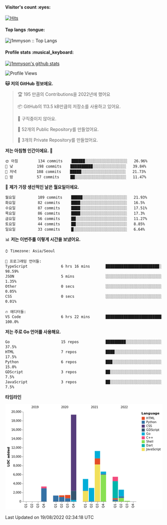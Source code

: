 <h4>Visitor's count :eyes:</h4>

[![Hits](https://hits.seeyoufarm.com/api/count/incr/badge.svg?url=https%3A%2F%2Fgithub.com%2Fj1mmyson&count_bg=%2379C83D&title_bg=%23555555&icon=&icon_color=%23E7E7E7&title=hits&edge_flat=false)](https://hits.seeyoufarm.com)

<h4>Top langs :tongue:</h4>

<p><img src="https://github-readme-stats.vercel.app/api/top-langs/?username=j1mmyson&hide=html&langs_count=8&theme=tokyonight&layout=compact" alt="j1mmyson :: Top Langs" /></p>

<h4>Profile stats :musical_keyboard:</h4>

[![j1mmyson's github stats](https://github-readme-stats.vercel.app/api?username=j1mmyson&show_icons=true&theme=merko&hide=["contribs","issues"])](https://github.com/j1mmyson)

<!--START_SECTION:waka-->
![Profile Views](http://img.shields.io/badge/Profile%20Views-134-blue)

**🐱 저의 GitHub 정보에요.** 

> 🏆 195 만큼의 Contributions을 2022년에 했어요
 > 
> 📦 GitHub의 113.5 kB만큼의 저장소를 사용하고 있어요. 
 > 
> 🚫 구직중이지 않아요.
 > 
> 📜 52개의 Public Repository를 만들었어요. 
 > 
> 🔑 3개의 Private Repository를 만들었어요.  
 > 
**저는 아침형 인간이에요. 🐤** 

```text
🌞 아침         134 commits    ██████░░░░░░░░░░░░░░░░░░░   26.96% 
🌆 낮　         198 commits    ██████████░░░░░░░░░░░░░░░   39.84% 
🌃 저녁         108 commits    █████░░░░░░░░░░░░░░░░░░░░   21.73% 
🌙 밤　         57 commits     ██░░░░░░░░░░░░░░░░░░░░░░░   11.47%

```
📅 **제가 가장 생산적인 날은 월요일이에요.** 

```text
월요일          109 commits    █████░░░░░░░░░░░░░░░░░░░░   21.93% 
화요일          82 commits     ████░░░░░░░░░░░░░░░░░░░░░   16.5% 
수요일          87 commits     ████░░░░░░░░░░░░░░░░░░░░░   17.51% 
목요일          86 commits     ████░░░░░░░░░░░░░░░░░░░░░   17.3% 
금요일          56 commits     ██░░░░░░░░░░░░░░░░░░░░░░░   11.27% 
토요일          44 commits     ██░░░░░░░░░░░░░░░░░░░░░░░   8.85% 
일요일          33 commits     █░░░░░░░░░░░░░░░░░░░░░░░░   6.64%

```


📊 **저는 이번주를 이렇게 시간을 보냈어요.** 

```text
⌚︎ Timezone: Asia/Seoul

💬 프로그래밍 언어들: 
TypeScript               6 hrs 16 mins       ████████████████████████░   98.59% 
JSON                     5 mins              ░░░░░░░░░░░░░░░░░░░░░░░░░   1.35% 
Other                    0 secs              ░░░░░░░░░░░░░░░░░░░░░░░░░   0.05% 
CSS                      0 secs              ░░░░░░░░░░░░░░░░░░░░░░░░░   0.01%

🔥 에디터들: 
VS Code                  6 hrs 22 mins       █████████████████████████   100.0%

```

**저는 주로 Go 언어를 사용해요.** 

```text
Go                       15 repos            █████████░░░░░░░░░░░░░░░░   37.5% 
HTML                     7 repos             ████░░░░░░░░░░░░░░░░░░░░░   17.5% 
Python                   6 repos             ███░░░░░░░░░░░░░░░░░░░░░░   15.0% 
GDScript                 3 repos             ██░░░░░░░░░░░░░░░░░░░░░░░   7.5% 
JavaScript               3 repos             ██░░░░░░░░░░░░░░░░░░░░░░░   7.5%

```


**타임라인**

![Chart not found](https://raw.githubusercontent.com/j1mmyson/j1mmyson/main/charts/bar_graph.png) 


 Last Updated on 19/08/2022 02:34:18 UTC
<!--END_SECTION:waka-->

